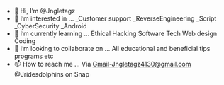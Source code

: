- 👋 Hi, I’m @Jngletagz
- 👀 I’m interested in ...
_Customer support
_ReverseEngineering
_Script 
_CyberSecurity
_Android
- 🌱 I’m currently learning ...
Ethical Hacking
Software Tech
Web design
Coding
- 💞️ I’m looking to collaborate on ...
All educational and beneficial tips programs etc
- 📫 How to reach me ...
Via Gmail-Jngletagz4130@gmail.com
@Jridesdolphins on Snap

<!---
Jngletagz/Jngletagz is a ✨ special ✨ repository because its `README.md` (this file) appears on your GitHub profile.
You can click the Preview link to take a look at your changes.
--->
